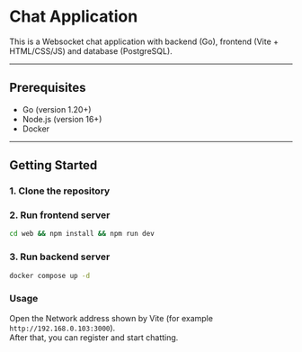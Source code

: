 # Chat Application

This is a Websocket chat application with backend (Go), frontend (Vite + HTML/CSS/JS) and database (PostgreSQL). 

---

## Prerequisites

- Go (version 1.20+)
- Node.js (version 16+)
- Docker

---

## Getting Started

### 1. Clone the repository

### 2. Run frontend server

```bash
cd web && npm install && npm run dev
```

### 3. Run backend server

```bash
docker compose up -d
```

### Usage

Open the Network address shown by Vite (for example `http://192.168.0.103:3000`).  
After that, you can register and start chatting.